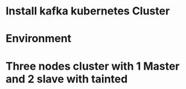 # Install kafka kubernetes Cluster
# Environment 
# Three nodes cluster with 1 Master and 2 slave with tainted
